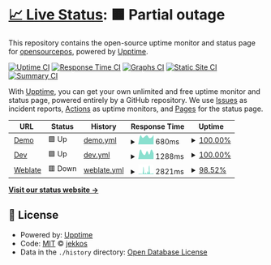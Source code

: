 # [📈 Live Status](https://status.opensourcepos.org): <!--live status--> **🟧 Partial outage**

This repository contains the open-source uptime monitor and status page for [opensourcepos](https://status.opensourcepos.org), powered by [Upptime](https://github.com/upptime/upptime).

[![Uptime CI](https://github.com/koj-co/upptime/workflows/Uptime%20CI/badge.svg)](https://github.com/koj-co/upptime/actions?query=workflow%3A%22Uptime+CI%22)
[![Response Time CI](https://github.com/koj-co/upptime/workflows/Response%20Time%20CI/badge.svg)](https://github.com/koj-co/upptime/actions?query=workflow%3A%22Response+Time+CI%22)
[![Graphs CI](https://github.com/koj-co/upptime/workflows/Graphs%20CI/badge.svg)](https://github.com/koj-co/upptime/actions?query=workflow%3A%22Graphs+CI%22)
[![Static Site CI](https://github.com/koj-co/upptime/workflows/Static%20Site%20CI/badge.svg)](https://github.com/koj-co/upptime/actions?query=workflow%3A%22Static+Site+CI%22)
[![Summary CI](https://github.com/koj-co/upptime/workflows/Summary%20CI/badge.svg)](https://github.com/koj-co/upptime/actions?query=workflow%3A%22Summary+CI%22)

With [Upptime](https://upptime.js.org), you can get your own unlimited and free uptime monitor and status page, powered entirely by a GitHub repository. We use [Issues](https://github.com/opensourcepos/opensourcepos/issues) as incident reports, [Actions](https://github.com/opensourcepos/opensourcepos/actions) as uptime monitors, and [Pages](https://status.opensourcepos.org) for the status page.

<!--start: status pages-->
<!-- This summary is generated by Upptime (https://github.com/upptime/upptime) -->
<!-- Do not edit this manually, your changes will be overwritten -->
<!-- prettier-ignore -->
| URL | Status | History | Response Time | Uptime |
| --- | ------ | ------- | ------------- | ------ |
| <img alt="" src="https://icons.duckduckgo.com/ip3/demo.opensourcepos.org.ico" height="13"> [Demo](https://demo.opensourcepos.org) | 🟩 Up | [demo.yml](https://github.com/opensourcepos/upptime/commits/HEAD/history/demo.yml) | <details><summary><img alt="Response time graph" src="./graphs/demo/response-time-week.png" height="20"> 680ms</summary><br><a href="https://status.opensourcepos.org/history/demo"><img alt="Response time 1316" src="https://img.shields.io/endpoint?url=https%3A%2F%2Fraw.githubusercontent.com%2Fopensourcepos%2Fupptime%2FHEAD%2Fapi%2Fdemo%2Fresponse-time.json"></a><br><a href="https://status.opensourcepos.org/history/demo"><img alt="24-hour response time 805" src="https://img.shields.io/endpoint?url=https%3A%2F%2Fraw.githubusercontent.com%2Fopensourcepos%2Fupptime%2FHEAD%2Fapi%2Fdemo%2Fresponse-time-day.json"></a><br><a href="https://status.opensourcepos.org/history/demo"><img alt="7-day response time 680" src="https://img.shields.io/endpoint?url=https%3A%2F%2Fraw.githubusercontent.com%2Fopensourcepos%2Fupptime%2FHEAD%2Fapi%2Fdemo%2Fresponse-time-week.json"></a><br><a href="https://status.opensourcepos.org/history/demo"><img alt="30-day response time 632" src="https://img.shields.io/endpoint?url=https%3A%2F%2Fraw.githubusercontent.com%2Fopensourcepos%2Fupptime%2FHEAD%2Fapi%2Fdemo%2Fresponse-time-month.json"></a><br><a href="https://status.opensourcepos.org/history/demo"><img alt="1-year response time 1271" src="https://img.shields.io/endpoint?url=https%3A%2F%2Fraw.githubusercontent.com%2Fopensourcepos%2Fupptime%2FHEAD%2Fapi%2Fdemo%2Fresponse-time-year.json"></a></details> | <details><summary><a href="https://status.opensourcepos.org/history/demo">100.00%</a></summary><a href="https://status.opensourcepos.org/history/demo"><img alt="All-time uptime 94.95%" src="https://img.shields.io/endpoint?url=https%3A%2F%2Fraw.githubusercontent.com%2Fopensourcepos%2Fupptime%2FHEAD%2Fapi%2Fdemo%2Fuptime.json"></a><br><a href="https://status.opensourcepos.org/history/demo"><img alt="24-hour uptime 100.00%" src="https://img.shields.io/endpoint?url=https%3A%2F%2Fraw.githubusercontent.com%2Fopensourcepos%2Fupptime%2FHEAD%2Fapi%2Fdemo%2Fuptime-day.json"></a><br><a href="https://status.opensourcepos.org/history/demo"><img alt="7-day uptime 100.00%" src="https://img.shields.io/endpoint?url=https%3A%2F%2Fraw.githubusercontent.com%2Fopensourcepos%2Fupptime%2FHEAD%2Fapi%2Fdemo%2Fuptime-week.json"></a><br><a href="https://status.opensourcepos.org/history/demo"><img alt="30-day uptime 100.00%" src="https://img.shields.io/endpoint?url=https%3A%2F%2Fraw.githubusercontent.com%2Fopensourcepos%2Fupptime%2FHEAD%2Fapi%2Fdemo%2Fuptime-month.json"></a><br><a href="https://status.opensourcepos.org/history/demo"><img alt="1-year uptime 85.84%" src="https://img.shields.io/endpoint?url=https%3A%2F%2Fraw.githubusercontent.com%2Fopensourcepos%2Fupptime%2FHEAD%2Fapi%2Fdemo%2Fuptime-year.json"></a></details>
| <img alt="" src="https://icons.duckduckgo.com/ip3/dev.opensourcepos.org.ico" height="13"> [Dev](https://dev.opensourcepos.org) | 🟩 Up | [dev.yml](https://github.com/opensourcepos/upptime/commits/HEAD/history/dev.yml) | <details><summary><img alt="Response time graph" src="./graphs/dev/response-time-week.png" height="20"> 1288ms</summary><br><a href="https://status.opensourcepos.org/history/dev"><img alt="Response time 1345" src="https://img.shields.io/endpoint?url=https%3A%2F%2Fraw.githubusercontent.com%2Fopensourcepos%2Fupptime%2FHEAD%2Fapi%2Fdev%2Fresponse-time.json"></a><br><a href="https://status.opensourcepos.org/history/dev"><img alt="24-hour response time 1116" src="https://img.shields.io/endpoint?url=https%3A%2F%2Fraw.githubusercontent.com%2Fopensourcepos%2Fupptime%2FHEAD%2Fapi%2Fdev%2Fresponse-time-day.json"></a><br><a href="https://status.opensourcepos.org/history/dev"><img alt="7-day response time 1288" src="https://img.shields.io/endpoint?url=https%3A%2F%2Fraw.githubusercontent.com%2Fopensourcepos%2Fupptime%2FHEAD%2Fapi%2Fdev%2Fresponse-time-week.json"></a><br><a href="https://status.opensourcepos.org/history/dev"><img alt="30-day response time 1256" src="https://img.shields.io/endpoint?url=https%3A%2F%2Fraw.githubusercontent.com%2Fopensourcepos%2Fupptime%2FHEAD%2Fapi%2Fdev%2Fresponse-time-month.json"></a><br><a href="https://status.opensourcepos.org/history/dev"><img alt="1-year response time 1353" src="https://img.shields.io/endpoint?url=https%3A%2F%2Fraw.githubusercontent.com%2Fopensourcepos%2Fupptime%2FHEAD%2Fapi%2Fdev%2Fresponse-time-year.json"></a></details> | <details><summary><a href="https://status.opensourcepos.org/history/dev">100.00%</a></summary><a href="https://status.opensourcepos.org/history/dev"><img alt="All-time uptime 86.26%" src="https://img.shields.io/endpoint?url=https%3A%2F%2Fraw.githubusercontent.com%2Fopensourcepos%2Fupptime%2FHEAD%2Fapi%2Fdev%2Fuptime.json"></a><br><a href="https://status.opensourcepos.org/history/dev"><img alt="24-hour uptime 100.00%" src="https://img.shields.io/endpoint?url=https%3A%2F%2Fraw.githubusercontent.com%2Fopensourcepos%2Fupptime%2FHEAD%2Fapi%2Fdev%2Fuptime-day.json"></a><br><a href="https://status.opensourcepos.org/history/dev"><img alt="7-day uptime 100.00%" src="https://img.shields.io/endpoint?url=https%3A%2F%2Fraw.githubusercontent.com%2Fopensourcepos%2Fupptime%2FHEAD%2Fapi%2Fdev%2Fuptime-week.json"></a><br><a href="https://status.opensourcepos.org/history/dev"><img alt="30-day uptime 100.00%" src="https://img.shields.io/endpoint?url=https%3A%2F%2Fraw.githubusercontent.com%2Fopensourcepos%2Fupptime%2FHEAD%2Fapi%2Fdev%2Fuptime-month.json"></a><br><a href="https://status.opensourcepos.org/history/dev"><img alt="1-year uptime 82.88%" src="https://img.shields.io/endpoint?url=https%3A%2F%2Fraw.githubusercontent.com%2Fopensourcepos%2Fupptime%2FHEAD%2Fapi%2Fdev%2Fuptime-year.json"></a></details>
| <img alt="" src="https://icons.duckduckgo.com/ip3/translate.opensourcepos.org.ico" height="13"> [Weblate](https://translate.opensourcepos.org) | 🟥 Down | [weblate.yml](https://github.com/opensourcepos/upptime/commits/HEAD/history/weblate.yml) | <details><summary><img alt="Response time graph" src="./graphs/weblate/response-time-week.png" height="20"> 2821ms</summary><br><a href="https://status.opensourcepos.org/history/weblate"><img alt="Response time 1194" src="https://img.shields.io/endpoint?url=https%3A%2F%2Fraw.githubusercontent.com%2Fopensourcepos%2Fupptime%2FHEAD%2Fapi%2Fweblate%2Fresponse-time.json"></a><br><a href="https://status.opensourcepos.org/history/weblate"><img alt="24-hour response time 2605" src="https://img.shields.io/endpoint?url=https%3A%2F%2Fraw.githubusercontent.com%2Fopensourcepos%2Fupptime%2FHEAD%2Fapi%2Fweblate%2Fresponse-time-day.json"></a><br><a href="https://status.opensourcepos.org/history/weblate"><img alt="7-day response time 2821" src="https://img.shields.io/endpoint?url=https%3A%2F%2Fraw.githubusercontent.com%2Fopensourcepos%2Fupptime%2FHEAD%2Fapi%2Fweblate%2Fresponse-time-week.json"></a><br><a href="https://status.opensourcepos.org/history/weblate"><img alt="30-day response time 1937" src="https://img.shields.io/endpoint?url=https%3A%2F%2Fraw.githubusercontent.com%2Fopensourcepos%2Fupptime%2FHEAD%2Fapi%2Fweblate%2Fresponse-time-month.json"></a><br><a href="https://status.opensourcepos.org/history/weblate"><img alt="1-year response time 1185" src="https://img.shields.io/endpoint?url=https%3A%2F%2Fraw.githubusercontent.com%2Fopensourcepos%2Fupptime%2FHEAD%2Fapi%2Fweblate%2Fresponse-time-year.json"></a></details> | <details><summary><a href="https://status.opensourcepos.org/history/weblate">98.52%</a></summary><a href="https://status.opensourcepos.org/history/weblate"><img alt="All-time uptime 99.80%" src="https://img.shields.io/endpoint?url=https%3A%2F%2Fraw.githubusercontent.com%2Fopensourcepos%2Fupptime%2FHEAD%2Fapi%2Fweblate%2Fuptime.json"></a><br><a href="https://status.opensourcepos.org/history/weblate"><img alt="24-hour uptime 91.64%" src="https://img.shields.io/endpoint?url=https%3A%2F%2Fraw.githubusercontent.com%2Fopensourcepos%2Fupptime%2FHEAD%2Fapi%2Fweblate%2Fuptime-day.json"></a><br><a href="https://status.opensourcepos.org/history/weblate"><img alt="7-day uptime 98.52%" src="https://img.shields.io/endpoint?url=https%3A%2F%2Fraw.githubusercontent.com%2Fopensourcepos%2Fupptime%2FHEAD%2Fapi%2Fweblate%2Fuptime-week.json"></a><br><a href="https://status.opensourcepos.org/history/weblate"><img alt="30-day uptime 99.66%" src="https://img.shields.io/endpoint?url=https%3A%2F%2Fraw.githubusercontent.com%2Fopensourcepos%2Fupptime%2FHEAD%2Fapi%2Fweblate%2Fuptime-month.json"></a><br><a href="https://status.opensourcepos.org/history/weblate"><img alt="1-year uptime 99.20%" src="https://img.shields.io/endpoint?url=https%3A%2F%2Fraw.githubusercontent.com%2Fopensourcepos%2Fupptime%2FHEAD%2Fapi%2Fweblate%2Fuptime-year.json"></a></details>

<!--end: status pages-->

[**Visit our status website →**](https://status.opensourcepos.org)

## 📄 License

- Powered by: [Upptime](https://github.com/upptime/upptime)
- Code: [MIT](./LICENSE) © [jekkos](https://github.com/jekkos)
- Data in the `./history` directory: [Open Database License](https://opendatacommons.org/licenses/odbl/1-0/)
